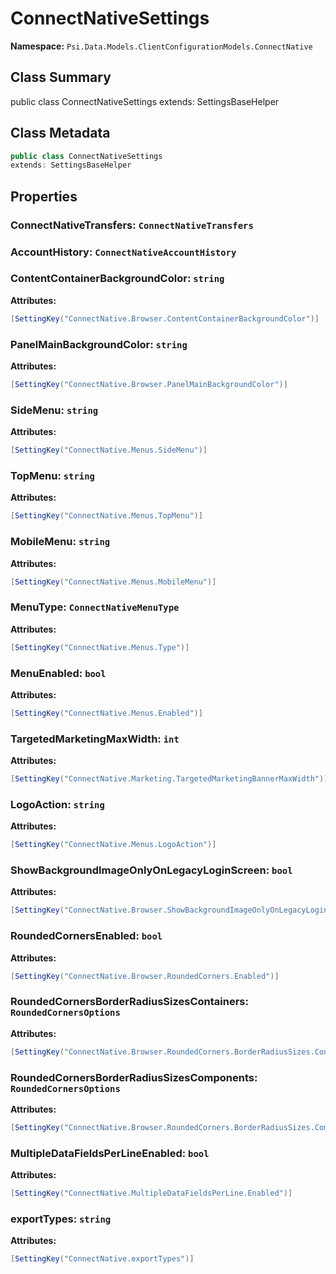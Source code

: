 # ConnectNativeSettings

**Namespace:** `Psi.Data.Models.ClientConfigurationModels.ConnectNative`

## Class Summary

public class ConnectNativeSettings
extends: SettingsBaseHelper

## Class Metadata

```typescript
public class ConnectNativeSettings
extends: SettingsBaseHelper
```

## Properties

### ConnectNativeTransfers: `ConnectNativeTransfers`

### AccountHistory: `ConnectNativeAccountHistory`

### ContentContainerBackgroundColor: `string`



**Attributes:**
```csharp
[SettingKey("ConnectNative.Browser.ContentContainerBackgroundColor")]
```

### PanelMainBackgroundColor: `string`



**Attributes:**
```csharp
[SettingKey("ConnectNative.Browser.PanelMainBackgroundColor")]
```

### SideMenu: `string`



**Attributes:**
```csharp
[SettingKey("ConnectNative.Menus.SideMenu")]
```

### TopMenu: `string`



**Attributes:**
```csharp
[SettingKey("ConnectNative.Menus.TopMenu")]
```

### MobileMenu: `string`



**Attributes:**
```csharp
[SettingKey("ConnectNative.Menus.MobileMenu")]
```

### MenuType: `ConnectNativeMenuType`



**Attributes:**
```csharp
[SettingKey("ConnectNative.Menus.Type")]
```

### MenuEnabled: `bool`



**Attributes:**
```csharp
[SettingKey("ConnectNative.Menus.Enabled")]
```

### TargetedMarketingMaxWidth: `int`



**Attributes:**
```csharp
[SettingKey("ConnectNative.Marketing.TargetedMarketingBannerMaxWidth")]
```

### LogoAction: `string`



**Attributes:**
```csharp
[SettingKey("ConnectNative.Menus.LogoAction")]
```

### ShowBackgroundImageOnlyOnLegacyLoginScreen: `bool`



**Attributes:**
```csharp
[SettingKey("ConnectNative.Browser.ShowBackgroundImageOnlyOnLegacyLoginScreen")]
```

### RoundedCornersEnabled: `bool`



**Attributes:**
```csharp
[SettingKey("ConnectNative.Browser.RoundedCorners.Enabled")]
```

### RoundedCornersBorderRadiusSizesContainers: `RoundedCornersOptions`



**Attributes:**
```csharp
[SettingKey("ConnectNative.Browser.RoundedCorners.BorderRadiusSizes.Containers")]
```

### RoundedCornersBorderRadiusSizesComponents: `RoundedCornersOptions`



**Attributes:**
```csharp
[SettingKey("ConnectNative.Browser.RoundedCorners.BorderRadiusSizes.Components")]
```

### MultipleDataFieldsPerLineEnabled: `bool`



**Attributes:**
```csharp
[SettingKey("ConnectNative.MultipleDataFieldsPerLine.Enabled")]
```

### exportTypes: `string`



**Attributes:**
```csharp
[SettingKey("ConnectNative.exportTypes")]
```
